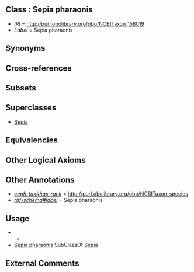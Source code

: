 
## Class : Sepia pharaonis

 * *IRI* = http://purl.obolibrary.org/obo/NCBITaxon_158019
 * *Label* = Sepia pharaonis

## Synonyms


## Cross-references


## Subsets


## Superclasses

 * [Sepia](../../NCBITaxon/09/NCBITaxon_6609.md)

## Equivalencies


## Other Logical Axioms


## Other Annotations

 * *[ceph-tax#has_rank](../../ceph-tax#has/nk/ceph-tax#has_rank.md)* = http://purl.obolibrary.org/obo/NCBITaxon_species
 * *[rdf-schema#label](../../el/rdf-schema#label.md)* = Sepia pharaonis

## Usage

 * -
 * [Sepia pharaonis](../../NCBITaxon/19/NCBITaxon_158019.md) SubClassOf [Sepia](../../NCBITaxon/09/NCBITaxon_6609.md)

## External Comments

